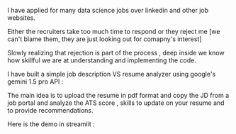I have applied for many data science jobs over linkedin and other job websites. 

Either the recruiters take too much time to respond or they reject me [we can't blame them, they are just looking out for comapny's interest]

Slowly realizing that rejection is part of the process , deep inside we know how skillful we are at understanding and implementing the code. 

I have built a simple job description VS resume analyzer using google's gemini 1.5 pro API : 

The main idea is to upload the resume in pdf format and copy the JD from a job portal and analyze the ATS score , skills to update on your resume and to provide recommendations. 

Here is the demo in streamlit :
